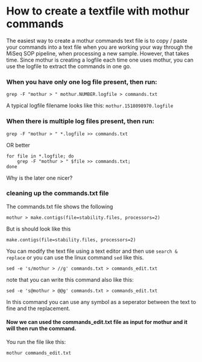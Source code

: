 # How to create a textfile with mothur commands

The easiest way to create a mothur commands text file is to copy / paste your commands into a text file when you are working your way through the MiSeq SOP pipeline, when processing a new sample. However, that takes time. Since mothur is creating a logfile each time one uses mothur, you can use the logfile to extract the commands in one go.

### When you have only one log file present, then run:
```
grep -F "mothur > " mothur.NUMBER.logfile > commands.txt
```
A typical logfile filename looks like this: `mothur.1518098970.logfile`

### When there is multiple log files present, then run:
```
grep -F "mothur > " *.logfile >> commands.txt
```
OR better

```
for file in *.logfile; do
	grep -F "mothur > " $file >> commands.txt;
done
```
Why is the later one nicer?

### cleaning up the commands.txt file
The commands.txt file shows the following 

```
mothur > make.contigs(file=stability.files, processors=2)
```
But is should look like this

```
make.contigs(file=stability.files, processors=2)
```

You can modify the text file using a text editor and then use `search & replace`
or you can use the linux command `sed` like this. 

```
sed -e 's/mothur > //g' commands.txt > commands_edit.txt
```

note that you can write this command also like this:

```
sed -e 's@mothur > @@g' commands.txt > commands_edit.txt
```

In this command you can use any symbol as a seperator between the text to fine and the replacement.

#### Now we can used the commands_edit.txt file as input for mothur and it will then run the command.

You run the file like this:

```
mothur commands_edit.txt
```





